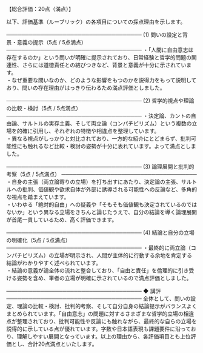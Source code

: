 【総合評価：20点（満点）】

以下、評価基準（ルーブリック）の各項目についての採点理由を示します。

────────────────────────────────────
(1) 問いの設定と背景・意義の提示（5点 / 5点満点）
────────────────────────────────────
・「人間に自由意志は存在するのか」という問いが明確に提示されており、日常経験と哲学的問題の関連性、さらには道徳責任との結びつきなど、背景と意義が十分に示されています。  
・なぜ重要な問いなのか、どのような影響をもつのかを説得力をもって説明しており、問いの存在理由がはっきり伝わるため満点評価としました。

────────────────────────────────────
(2) 哲学的視点や理論の比較・検討（5点 / 5点満点）
────────────────────────────────────
・決定論、カントの自由論、サルトルの実存主義、そして両立論（コンパチビリズム）という複数の立場を的確に引用し、それぞれの特徴や相違点を整理しています。  
・異なる視点がしっかりと対比されており、一方的な紹介にとどまらず、批判可能性にも触れるなど比較・検討の姿勢が十分に表れています。よって満点としました。

────────────────────────────────────
(3) 論理展開と批判的考察（5点 / 5点満点）
────────────────────────────────────
・自身の主張（両立論寄りの立場）を打ち出すにあたり、決定論の主張、サルトルへの批判、価値観や欲求自体が外部に誘導される可能性への反論など、多角的な視点を踏まえています。  
・いわゆる「絶対的自由」への疑義や「そもそも価値観も決定されているのではないか」という異なる立場をきちんと論じたうえで、自分の結論を導く論理展開が首尾一貫しているため、高く評価できます。

────────────────────────────────────
(4) 結論と自分の立場の明確化（5点 / 5点満点）
────────────────────────────────────
・最終的に両立論（コンパチビリズム）の立場が明示され、人間が主体的に行動する余地を肯定する結論がわかりやすく述べられています。  
・結論の意義が論全体の流れと整合しており、「自由と責任」を倫理的に引き受ける姿勢を含め、筆者の立場が明確に示されているので満点評価としました。

────────────────────────────────────
◆ 講評
────────────────────────────────────
全体として、問いの設定、理論の比較・検討、批判的考察、そして自分自身の結論提示がバランスよくまとめられています。「自由意志」の問題に対するさまざまな哲学的立場の相違点が整理されており、批判可能性や反論にも触れながら、最終的な自らの立場を説得的に示している点が優れています。字数や日本語表現も課題要件に沿っており、理解しやすい展開となっています。以上の理由から、各評価項目とも上位評価とし、合計20点満点といたします。